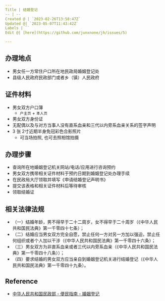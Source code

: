 ```yaml
---
Title | 结婚登记
-- | --
Created @ | `2023-02-26T13:58:47Z`
Updated @| `2023-05-07T11:43:42Z`
Labels | ``
Edit @| [here](https://github.com/junxnone/jh/issues/5)

---
```

## 办理地点
- 男女任一方常住户口所在地民政局婚姻登记处
- 县级人民政府民政部门或者乡（镇）人民政府


## 证件材料
- 男女双方户口簿
  - `户主页` + `本人页`
- 男女双方身份证
- 无配偶以及与对方当事人没有直系血亲和三代以内旁系血亲关系的签字声明
- 3 张 2寸近期半身免冠彩色合影照片
  - 可当场拍照, 也可去照相馆拍摄


## 办理步骤

- 查询所在地婚姻登记机关网站/电话/应用进行咨询预约
- 男女双方携带相关证件材料于预约日期到婚姻登记处办理手续
- 在民政局大厅领取并填写《申请结婚登记声明书》
- 提交该表格和相关证件材料后等待审核
- 领取结婚证


## 相关法律法规

- （一）结婚年龄，男不得早于二十二周岁，女不得早于二十周岁（《中华人民共和国民法典》第一千零四十七条）；
- （二）结婚应当男女双方完全自愿，禁止任何一方对另一方加以强迫，禁止任何组织或者个人加以干涉（《中华人民共和国民法典》第一千零四十六条）；
- （三）男女双方为非直系血亲或者三代以内旁系血亲（《中华人民共和国民法典》第一千零四十八条））；
- （四）要求结婚的男女双方应当亲自到婚姻登记机关进行结婚登记（《中华人民共和国民法典》第一千零四十九条）。

## Reference

- [中华人民共和国民政部 - 便民指南 - 婚姻登记](https://www.mca.gov.cn/article/fw/bmzn/hydj/)
